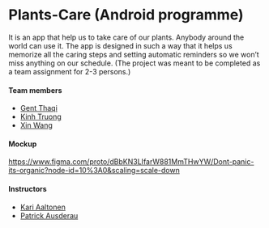 # Plants-Care (Android programme)

It is an app that help us to take care of our plants. Anybody around the world can use it. The app is designed in such a way that it helps us memorize all the caring steps and setting automatic reminders so we won’t miss anything on our schedule. 
(The project was meant to be completed as a team assignment for 2-3 persons.)

#### Team members
* [Gent Thaqi](https://gitlab.metropolia.fi/gentt)
* [Kinh Truong](https://gitlab.metropolia.fi/kinht)
* [Xin Wang](https://gitlab.metropolia.fi/xinw)

#### Mockup
https://www.figma.com/proto/dBbKN3LIfarW881MmTHwYW/Dont-panic-its-organic?node-id=10%3A0&scaling=scale-down

#### Instructors
* [Kari Aaltonen](https://gitlab.metropolia.fi/karita)
* [Patrick Ausderau](https://gitlab.metropolia.fi/patricka)

